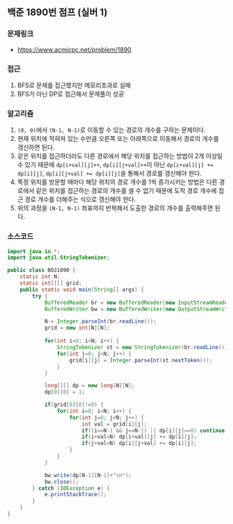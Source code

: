 ## 백준 1890번 점프 (실버 1)
### 문제링크
- https://www.acmicpc.net/problem/1890

### 접근
1. BFS로 문제를 접근했지만 메모리초과로 실패
2. BFS가 아닌 DP로 접근해서 문제풀이 성공

### 알고리즘
1. `(0, 0)`에서 `(N-1, N-1)`로 이동할 수 있는 경로의 개수를 구하는 문제이다.
2. 현재 위치에 적혀져 있는 수만큼 오른쪽 또는 아래쪽으로 이동해서 경로의 개수를 갱신하면 된다.
3. 같은 위치를 접근하더라도 다른 경로에서 해당 위치를 접근하는 방법이 2개 이상일 수 있기 때문에 `dp[i+val][j]++`, `dp[i][j+val]++`이 아닌 `dp[i+val][j] += dp[i][j]`, `dp[i][j+val] += dp[i][j]`을 통해서 경로를 갱신해야 한다.
4. 특정 위치를 방문할 때마다 해당 위치의 경로 개수를 1씩 증가시키는 방법은 다른 경로에서 같은 위치를 접근하는 경로의 개수를 셀 수 없기 때문에 도착 경로 개수에 접근 경로 개수를 더해주는 식으로 갱신해야 한다.
5. 위의 과정을 `(N-1, N-1)` 좌표까지 반복해서 도출한 경로의 개수를 출력해주면 된다.

### 소스코드
```java
import java.io.*;
import java.util.StringTokenizer;

public class BOJ1890 {
    static int N;
    static int[][] grid;
    public static void main(String[] args) {
        try {
            BufferedReader br = new BufferedReader(new InputStreamReader(System.in));
            BufferedWriter bw = new BufferedWriter(new OutputStreamWriter(System.out));

            N = Integer.parseInt(br.readLine());
            grid = new int[N][N];
            
            for(int i=0; i<N; i++) {
                StringTokenizer st = new StringTokenizer(br.readLine());
                for(int j=0; j<N; j++) {
                    grid[i][j] = Integer.parseInt(st.nextToken());
                }
            }

            long[][] dp = new long[N][N];
            dp[0][0] = 1;

            if(grid[0][0]!=0) {
                for(int i=0; i<N; i++) {
                    for(int j=0; j<N; j++) {
                        int val = grid[i][j];
                        if((i==N-1 && j==N-1) || dp[i][j]==0) continue;
                        if(i+val<N) dp[i+val][j] += dp[i][j];
                        if(j+val<N) dp[i][j+val] += dp[i][j];
                    }
                }
            }

            bw.write(dp[N-1][N-1]+"\n");
            bw.close();
        } catch (IOException e) {
            e.printStackTrace();
        }
    }
}
```